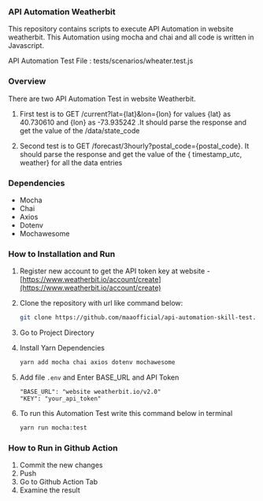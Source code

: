 ### API Automation Weatherbit

This repository contains scripts to execute API Automation in website weatherbit. This Automation using mocha and chai and all code is written in Javascript.

API Automation Test File : tests/scenarios/wheater.test.js

### Overview
There are two API Automation Test in website Weatherbit.
1. First test is to GET /current?lat={lat}&lon={lon} for values {lat} as 40.730610 and {lon} as -73.935242 .It should parse the response and get the value of the /data/state_code

2. Second test is to GET /forecast/3hourly?postal_code={postal_code}. It should parse the response and get the value of the { timestamp_utc, weather} for all the data entries

### Dependencies
- Mocha
- Chai
- Axios
- Dotenv
- Mochawesome

### How to Installation and Run
1. Register new account to get the API token key at website -  [https://www.weatherbit.io/account/create](https://www.weatherbit.io/account/create)
2. Clone the repository with url like command below:
   ```sh
   git clone https://github.com/maaofficial/api-automation-skill-test.git
   ```
3. Go to Project Directory

4. Install Yarn Dependencies
   ```sh
   yarn add mocha chai axios dotenv mochawesome
   ```
5. Add file `.env` and Enter BASE_URL and API Token
   ```
   "BASE_URL": "website weatherbit.io/v2.0"
   "KEY": "your_api_token"
   ```
6. To run this Automation Test write this command below in terminal
   ```sh
   yarn run mocha:test
   ```
  
### How to Run in Github Action
1. Commit the new changes
2. Push
3. Go to Github Action Tab
4. Examine the result
